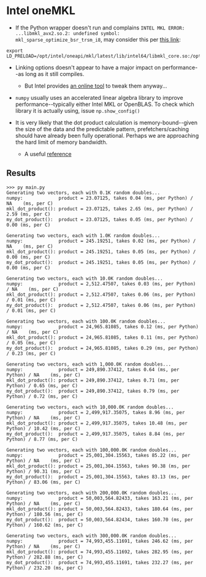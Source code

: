 # Intel oneMKL

* If the Python wrapper doesn't run and complains `INTEL MKL ERROR: ...libmkl_avx2.so.2: undefined symbol: mkl_sparse_optimize_bsr_trsm_i8`,
may consider this per [this link](https://github.com/ikinsella/trefide/issues/2): 
```
export LD_PRELOAD=/opt/intel/oneapi/mkl/latest/lib/intel64/libmkl_core.so:/opt/intel/oneapi/mkl/latest/lib/intel64/libmkl_sequential.so
```
* Linking options doesn't appear to have a major impact on performance--as long as it still compiles.
  * But Intel provides 
  [an online tool](https://www.intel.com/content/www/us/en/developer/tools/oneapi/onemkl-link-line-advisor.html)
  to tweak them anyway...

* `numpy` usually uses an accelerated linear algebra library to improve performance--typically either Intel MKL or OpenBLAS.
To check which library it is actually using, issue `np.show_config()`

* It is very likely that the dot product calculation is memory-bound--given the size of the data and the predictable
pattern, prefetchers/caching should have already been fully operational. Perhaps we are
approaching the hard limit of memory bandwidth.
  * A useful [reference](https://stackoverflow.com/questions/18159455/why-vectorizing-the-loop-does-not-have-performance-improvement/18159503#18159503)

## Results
```
>>> py main.py 
Generating two vectors, each with 0.1K random doubles...
numpy:             product = 23.07125, takes 0.04 (ms, per Python) / NA    (ms, per C)
mkl_dot_product(): product = 23.07125, takes 2.65 (ms, per Python) / 2.59 (ms, per C)
my_dot_product():  product = 23.07125, takes 0.05 (ms, per Python) / 0.00 (ms, per C)

Generating two vectors, each with 1.0K random doubles...
numpy:             product = 245.19251, takes 0.02 (ms, per Python) / NA    (ms, per C)
mkl_dot_product(): product = 245.19251, takes 0.05 (ms, per Python) / 0.00 (ms, per C)
my_dot_product():  product = 245.19251, takes 0.05 (ms, per Python) / 0.00 (ms, per C)

Generating two vectors, each with 10.0K random doubles...
numpy:             product = 2,512.47507, takes 0.03 (ms, per Python) / NA    (ms, per C)
mkl_dot_product(): product = 2,512.47507, takes 0.06 (ms, per Python) / 0.01 (ms, per C)
my_dot_product():  product = 2,512.47507, takes 0.06 (ms, per Python) / 0.01 (ms, per C)

Generating two vectors, each with 100.0K random doubles...
numpy:             product = 24,965.81085, takes 0.12 (ms, per Python) / NA    (ms, per C)
mkl_dot_product(): product = 24,965.81085, takes 0.11 (ms, per Python) / 0.05 (ms, per C)
my_dot_product():  product = 24,965.81085, takes 0.29 (ms, per Python) / 0.23 (ms, per C)

Generating two vectors, each with 1,000.0K random doubles...
numpy:             product = 249,890.37412, takes 0.64 (ms, per Python) / NA    (ms, per C)
mkl_dot_product(): product = 249,890.37412, takes 0.71 (ms, per Python) / 0.65 (ms, per C)
my_dot_product():  product = 249,890.37412, takes 0.79 (ms, per Python) / 0.72 (ms, per C)

Generating two vectors, each with 10,000.0K random doubles...
numpy:             product = 2,499,917.35075, takes 8.96 (ms, per Python) / NA    (ms, per C)
mkl_dot_product(): product = 2,499,917.35075, takes 10.48 (ms, per Python) / 10.42 (ms, per C)
my_dot_product():  product = 2,499,917.35075, takes 8.84 (ms, per Python) / 8.77 (ms, per C)

Generating two vectors, each with 100,000.0K random doubles...
numpy:             product = 25,001,304.15563, takes 85.22 (ms, per Python) / NA    (ms, per C)
mkl_dot_product(): product = 25,001,304.15563, takes 90.38 (ms, per Python) / 90.31 (ms, per C)
my_dot_product():  product = 25,001,304.15563, takes 83.13 (ms, per Python) / 83.06 (ms, per C)

Generating two vectors, each with 200,000.0K random doubles...
numpy:             product = 50,003,564.82433, takes 163.21 (ms, per Python) / NA    (ms, per C)
mkl_dot_product(): product = 50,003,564.82433, takes 180.64 (ms, per Python) / 180.56 (ms, per C)
my_dot_product():  product = 50,003,564.82434, takes 160.70 (ms, per Python) / 160.62 (ms, per C)

Generating two vectors, each with 300,000.0K random doubles...
numpy:             product = 74,993,455.11691, takes 246.62 (ms, per Python) / NA    (ms, per C)
mkl_dot_product(): product = 74,993,455.11692, takes 282.95 (ms, per Python) / 282.88 (ms, per C)
my_dot_product():  product = 74,993,455.11691, takes 232.27 (ms, per Python) / 232.20 (ms, per C)

```